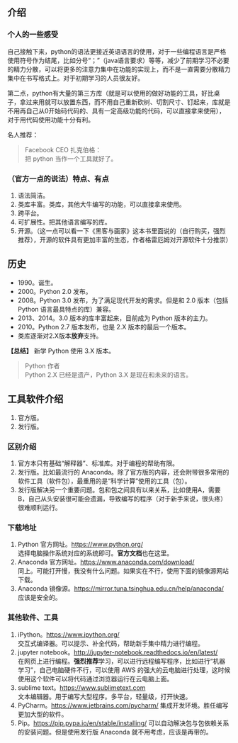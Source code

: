 ## 介绍  	

### 个人的一些感受

自己接触下来，python的语法更接近英语语言的使用，对于一些编程语言是严格使用符号作为结尾，比如分号“；”（java语言要求）等等，减少了前期学习不必要的精力分散，可以将更多的注意力集中在功能的实现上，而不是一直需要分散精力集中在书写格式上。对于初期学习的人员很友好。

第二点，python有大量的第三方库（就是可以使用的做好功能的工具，好比桌子，拿过来用就可以放置东西，而不用自己重新砍树、切割尺寸、钉起来，库就是不用再自己从0开始码代码的、具有一定高级功能的代码，可以直接拿来使用），对于用代码使用功能十分有利。

名人推荐：

> Facebook CEO 扎克伯格：  
把 python 当作一个工具就好了。

### （官方一点的说法）特点、有点

1. 语法简洁。
2. 类库丰富。类库，其他大牛编写的功能，可以直接拿来使用。
3. 跨平台。
4. 可扩展性。把其他语言编写的库。
5. 开源。（这一点可以看一下《黑客与画家》这本书里面说的（自行购买，强烈推荐），开源的软件具有更加丰富的生态，作者格雷厄姆对开源软件十分推崇）

## 历史

- 1990。诞生。
- 2000。Python 2.0 发布。
- 2008。Python 3.0 发布，为了满足现代开发的需求。但是和 2.0 版本（包括 Python 语言最具特点的库）兼容。
- 2013、2014。3.0 版本的库丰富起来，目前成为 Python 版本的主力。
- 2010。Python 2.7 版本发布，也是 2.X 版本的最后一个版本。
- 类库逐渐对2.X版本**放弃**支持。

**【总结】** 新学 Python 使用 3.X 版本。

> Python 作者  
Python 2.X 已经是遗产，Python 3.X 是现在和未来的语言。

## 工具软件介绍

1. 官方版。
2. 发行版。

### 区别介绍
1. 官方本只有基础“解释器”、标准库。对于编程的帮助有限。
2. 发行版。比如最流行的 Anaconda。除了官方版的内容，还会附带很多常用的软件工具（软件包），最重用的是“科学计算”使用的工具（包）。
3. 发行版解决另一个重要问题。包和包之间具有以来关系，比如使用A，需要B，自己从头安装很可能会遗漏，导致编写的程序（对于新手来说，很头疼）很难顺利运行。

### 下载地址
1. Python 官方网址。https://www.python.org/  
选择电脑操作系统对应的系统即可。**官方文档**也在这里。
2. Anaconda 官方网址。https://www.anaconda.com/download/  
同上。可能打开慢，我没有什么问题。如果实在不行，使用下面的镜像源网站下载。
3. Anaconda 镜像源。https://mirror.tuna.tsinghua.edu.cn/help/anaconda/  
应该是安全的。

### 其他软件、工具
1. iPython。https://www.ipython.org/  
交互式编译器。可以提示、补全代码，帮助新手集中精力进行编程。
2. jupyter notebook。http://jupyter-notebook.readthedocs.io/en/latest/  
在网页上进行编程。**强烈推荐**学习，可以进行远程编写程序，比如进行“机器学习”，自己电脑硬件不行，可以使用 AWS 的强大的云电脑进行处理，这时候使用这个软件可以将代码通过浏览器运行在云电脑上面。
3. sublime text。https://www.sublimetext.com  
文本编辑器。用于编写大型程序。多平台，轻量级，打开快速。
4. PyCharm。https://www.jetbrains.com/pycharm/
集成开发环境。胜任编写更加大型的软件。
5. Pip。https://pip.pypa.io/en/stable/installing/
可以自动解决包与包依赖关系的安装问题。但是使用发行版 Anaconda 就不用考虑，应该是再带的。